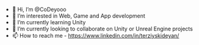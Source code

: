- 👋 Hi, I’m @CoDeyooo
- 👀 I’m interested in Web, Game and App development
- 🌱 I’m currently learning Unity
- 💞️ I’m currently looking to collaborate on Unity or Unreal Engine projects
- 📫 How to reach me - https://www.linkedin.com/in/terziyskideyan/

<!---
CoDeyooo/CoDeyooo is a ✨ special ✨ repository because its `README.md` (this file) appears on your GitHub profile.
You can click the Preview link to take a look at your changes.
--->
